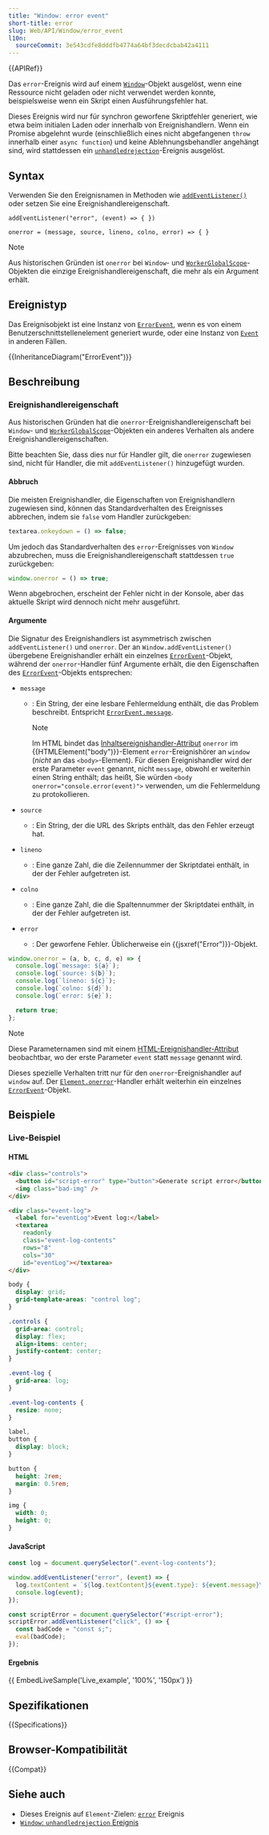 ```yaml
---
title: "Window: error event"
short-title: error
slug: Web/API/Window/error_event
l10n:
  sourceCommit: 3e543cdfe8dddfb4774a64bf3decdcbab42a4111
---
```


{{APIRef}}

Das `error`-Ereignis wird auf einem [`Window`](/de/docs/Web/API/Window)-Objekt ausgelöst, wenn eine Ressource nicht geladen oder nicht verwendet werden konnte, beispielsweise wenn ein Skript einen Ausführungsfehler hat.

Dieses Ereignis wird nur für synchron geworfene Skriptfehler generiert, wie etwa beim initialen Laden oder innerhalb von Ereignishandlern. Wenn ein Promise abgelehnt wurde (einschließlich eines nicht abgefangenen `throw` innerhalb einer `async function`) und keine Ablehnungsbehandler angehängt sind, wird stattdessen ein [`unhandledrejection`](/de/docs/Web/API/Window/unhandledrejection_event)-Ereignis ausgelöst.

## Syntax

Verwenden Sie den Ereignisnamen in Methoden wie [`addEventListener()`](/de/docs/Web/API/EventTarget/addEventListener) oder setzen Sie eine Ereignishandlereigenschaft.

```js-nolint
addEventListener("error", (event) => { })

onerror = (message, source, lineno, colno, error) => { }
```

> [!NOTE]
> Aus historischen Gründen ist `onerror` bei `Window`- und [`WorkerGlobalScope`](/de/docs/Web/API/WorkerGlobalScope)-Objekten die einzige Ereignishandlereigenschaft, die mehr als ein Argument erhält.

## Ereignistyp

Das Ereignisobjekt ist eine Instanz von [`ErrorEvent`](/de/docs/Web/API/ErrorEvent), wenn es von einem Benutzerschnittstellenelement generiert wurde, oder eine Instanz von [`Event`](/de/docs/Web/API/Event) in anderen Fällen.

{{InheritanceDiagram("ErrorEvent")}}

## Beschreibung

### Ereignishandlereigenschaft

Aus historischen Gründen hat die `onerror`-Ereignishandlereigenschaft bei `Window`- und [`WorkerGlobalScope`](/de/docs/Web/API/WorkerGlobalScope)-Objekten ein anderes Verhalten als andere Ereignishandlereigenschaften.

Bitte beachten Sie, dass dies nur für Handler gilt, die `onerror` zugewiesen sind, nicht für Handler, die mit `addEventListener()` hinzugefügt wurden.

#### Abbruch

Die meisten Ereignishandler, die Eigenschaften von Ereignishandlern zugewiesen sind, können das Standardverhalten des Ereignisses abbrechen, indem sie `false` vom Handler zurückgeben:

```js
textarea.onkeydown = () => false;
```

Um jedoch das Standardverhalten des `error`-Ereignisses von `Window` abzubrechen, muss die Ereignishandlereigenschaft stattdessen `true` zurückgeben:

```js
window.onerror = () => true;
```

Wenn abgebrochen, erscheint der Fehler nicht in der Konsole, aber das aktuelle Skript wird dennoch nicht mehr ausgeführt.

#### Argumente

Die Signatur des Ereignishandlers ist asymmetrisch zwischen `addEventListener()` und `onerror`. Der an `Window.addEventListener()` übergebene Ereignishandler erhält ein einzelnes [`ErrorEvent`](/de/docs/Web/API/ErrorEvent)-Objekt, während der `onerror`-Handler fünf Argumente erhält, die den Eigenschaften des [`ErrorEvent`](/de/docs/Web/API/ErrorEvent)-Objekts entsprechen:

- `message`

  - : Ein String, der eine lesbare Fehlermeldung enthält, die das Problem beschreibt. Entspricht [`ErrorEvent.message`](/de/docs/Web/API/ErrorEvent/message).

    > [!NOTE]
    > Im HTML bindet das [Inhaltsereignishandler-Attribut](/de/docs/Web/HTML/Reference/Attributes#event_handler_attributes) `onerror` im {{HTMLElement("body")}}-Element `error`-Ereignishörer an `window` (_nicht_ an das `<body>`-Element). Für diesen Ereignishandler wird der erste Parameter `event` genannt, nicht `message`, obwohl er weiterhin einen String enthält; das heißt, Sie würden `<body onerror="console.error(event)">` verwenden, um die Fehlermeldung zu protokollieren.

- `source`
  - : Ein String, der die URL des Skripts enthält, das den Fehler erzeugt hat.
- `lineno`
  - : Eine ganze Zahl, die die Zeilennummer der Skriptdatei enthält, in der der Fehler aufgetreten ist.
- `colno`
  - : Eine ganze Zahl, die die Spaltennummer der Skriptdatei enthält, in der der Fehler aufgetreten ist.
- `error`
  - : Der geworfene Fehler. Üblicherweise ein {{jsxref("Error")}}-Objekt.

```js
window.onerror = (a, b, c, d, e) => {
  console.log(`message: ${a}`);
  console.log(`source: ${b}`);
  console.log(`lineno: ${c}`);
  console.log(`colno: ${d}`);
  console.log(`error: ${e}`);

  return true;
};
```

> [!NOTE]
> Diese Parameternamen sind mit einem [HTML-Ereignishandler-Attribut](/de/docs/Web/HTML/Reference/Attributes#event_handler_attributes) beobachtbar, wo der erste Parameter `event` statt `message` genannt wird.

Dieses spezielle Verhalten tritt nur für den `onerror`-Ereignishandler auf `window` auf. Der [`Element.onerror`](/de/docs/Web/API/HTMLElement/error_event)-Handler erhält weiterhin ein einzelnes [`ErrorEvent`](/de/docs/Web/API/ErrorEvent)-Objekt.

## Beispiele

### Live-Beispiel

#### HTML

```html
<div class="controls">
  <button id="script-error" type="button">Generate script error</button>
  <img class="bad-img" />
</div>

<div class="event-log">
  <label for="eventLog">Event log:</label>
  <textarea
    readonly
    class="event-log-contents"
    rows="8"
    cols="30"
    id="eventLog"></textarea>
</div>
```

```css hidden
body {
  display: grid;
  grid-template-areas: "control log";
}

.controls {
  grid-area: control;
  display: flex;
  align-items: center;
  justify-content: center;
}

.event-log {
  grid-area: log;
}

.event-log-contents {
  resize: none;
}

label,
button {
  display: block;
}

button {
  height: 2rem;
  margin: 0.5rem;
}

img {
  width: 0;
  height: 0;
}
```

#### JavaScript

```js
const log = document.querySelector(".event-log-contents");

window.addEventListener("error", (event) => {
  log.textContent = `${log.textContent}${event.type}: ${event.message}\n`;
  console.log(event);
});

const scriptError = document.querySelector("#script-error");
scriptError.addEventListener("click", () => {
  const badCode = "const s;";
  eval(badCode);
});
```

#### Ergebnis

{{ EmbedLiveSample('Live_example', '100%', '150px') }}

## Spezifikationen

{{Specifications}}

## Browser-Kompatibilität

{{Compat}}

## Siehe auch

- Dieses Ereignis auf `Element`-Zielen: [`error`](/de/docs/Web/API/HTMLElement/error_event) Ereignis
- [`Window`: `unhandledrejection` Ereignis](/de/docs/Web/API/Window/unhandledrejection_event)
